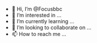 - 👋 Hi, I’m @Focusbbc
- 👀 I’m interested in ...
- 🌱 I’m currently learning ...
- 💞️ I’m looking to collaborate on ...
- 📫 How to reach me ...

<!---
Focusbbc/Focusbbc is a ✨ special ✨ repository because its `README.md` (this file) appears on your GitHub profile.
You can click the Preview link to take a look at your changes.
--->
